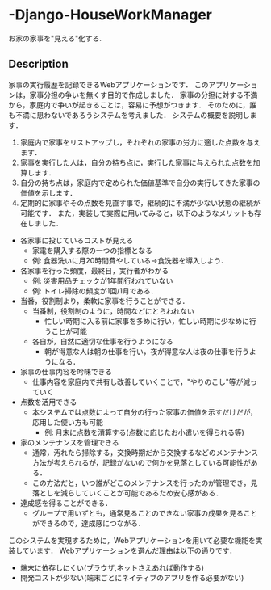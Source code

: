 # -Django-HouseWorkManager
お家の家事を"見える"化する.


## Description
家事の実行履歴を記録できるWebアプリケーションです．
このアプリケーションは，家事分担の争いを無くす目的で作成しました．
家事の分担に対する不満から，家庭内で争いが起きることは，容易に予想がつきます．
そのために，誰も不満に思わないであろうシステムを考えました．
システムの概要を説明します．
1. 家庭内で家事をリストアップし，それぞれの家事の労力に適した点数を与えます．
1. 家事を実行した人は，自分の持ち点に，実行した家事に与えられた点数を加算します．
1. 自分の持ち点は，家庭内で定められた価値基準で自分の実行してきた家事の価値を示します．
1. 定期的に家事やその点数を見直す事で，継続的に不満が少ない状態の継続が可能です．
また，実装して実際に用いてみると，以下のようなメリットも存在しました．
+ 各家事に投じているコストが見える
    + 家電を購入する際の一つの指標となる
    + 例: 食器洗いに月20時間費やしている->食洗器を導入しよう．
+ 各家事を行った頻度，最終日，実行者がわかる
    + 例: 災害用品チェックが1年間行われていない
    + 例: トイレ掃除の頻度が1回/1月である．
+ 当番，役割制より，柔軟に家事を行うことができる．
    + 当番制，役割制のように，時間などにとらわれない
        + 忙しい時期に入る前に家事を多めに行い，忙しい時期に少なめに行うことが可能
    + 各自が，自然に適切な仕事を行うようになる
        + 朝が得意な人は朝の仕事を行い，夜が得意な人は夜の仕事を行うようになる．
+ 家事の仕事内容を吟味できる
    + 仕事内容を家庭内で共有し改善していくことで，"やりのこし"等が減っていく
+ 点数を活用できる
    + 本システムでは点数によって自分の行った家事の価値を示すだけだが，応用した使い方も可能
        + 例: 月末に点数を清算する(点数に応じたお小遣いを得られる等)
+ 家のメンテナンスを管理できる
    + 通常，汚れたら掃除する，交換時期だから交換するなどのメンテナンス方法が考えられるが，記録がないので何かを見落としている可能性がある．
    + この方法だと，いつ誰がどこのメンテナンスを行ったのが管理でき，見落としを減らしていくことが可能であるため安心感がある．
+ 達成感を得ることができる．
    + グループで用いずとも，通常見ることのできない家事の成果を見ることができるので，達成感につながる．

このシステムを実現するために，Webアプリケーションを用いて必要な機能を実装しています．
Webアプリケーションを選んだ理由は以下の通りです．
+ 端末に依存しにくい(ブラウザ,ネットさえあれば動作する)
+ 開発コストが少ない(端末ごとにネイティブのアプリを作る必要がない)
